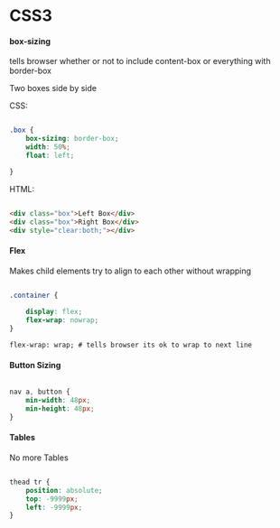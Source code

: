 CSS3
====


#### box-sizing

tells browser whether or not to include content-box or everything with border-box


Two boxes side by side

CSS:

``` css

.box {
	box-sizing: border-box;
	width: 50%;
	float: left;

}

```

HTML:

``` html

<div class="box">Left Box</div>
<div class="box">Right Box</div>
<div style="clear:both;"></div>

```

#### Flex 

Makes child elements try to align to each other without wrapping<br>

``` css

.container {
	
	display: flex;
	flex-wrap: nowrap;
}

```
	flex-wrap: wrap; # tells browser its ok to wrap to next line


#### Button Sizing

``` css

nav a, button {
	min-width: 48px;
	min-height: 48px;
}

```

#### Tables

No more Tables

``` css

thead tr {
	position: absolute;
	top: -9999px;
	left: -9999px;
}

```












